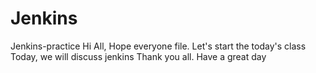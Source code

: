 # Jenkins
Jenkins-practice
Hi All, Hope everyone file.
Let's start the today's class
Today, we will discuss jenkins
Thank you all. Have a great day
